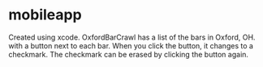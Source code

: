 # mobileapp
Created using xcode.
OxfordBarCrawl has a list of the bars in Oxford, OH. with a button next to each bar. When you click the button, it changes to a checkmark.
The checkmark can be erased by clicking the button again.

